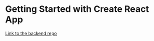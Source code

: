 # Getting Started with Create React App

[Link to the backend repo](https://github.com/123MayankSharma/assignment_backend)

